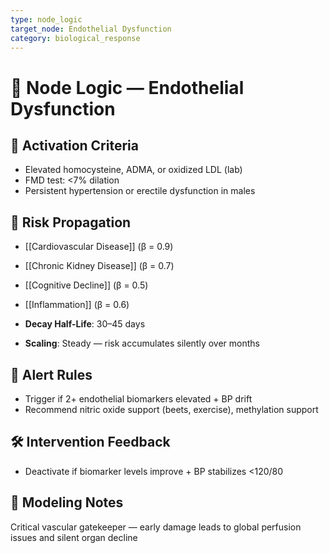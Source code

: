 ```yaml
---
type: node_logic
target_node: Endothelial Dysfunction
category: biological_response
---
```


# 🧠 Node Logic — Endothelial Dysfunction

## 🔑 Activation Criteria
- Elevated homocysteine, ADMA, or oxidized LDL (lab)
- FMD test: <7% dilation
- Persistent hypertension or erectile dysfunction in males

## 🔁 Risk Propagation
- [[Cardiovascular Disease]] (β = 0.9)
- [[Chronic Kidney Disease]] (β = 0.7)
- [[Cognitive Decline]] (β = 0.5)
- [[Inflammation]] (β = 0.6)

- **Decay Half-Life**: 30–45 days
- **Scaling**: Steady — risk accumulates silently over months

## 🚨 Alert Rules
- Trigger if 2+ endothelial biomarkers elevated + BP drift
- Recommend nitric oxide support (beets, exercise), methylation support

## 🛠 Intervention Feedback
- Deactivate if biomarker levels improve + BP stabilizes <120/80

## 🧠 Modeling Notes
Critical vascular gatekeeper — early damage leads to global perfusion issues and silent organ decline
